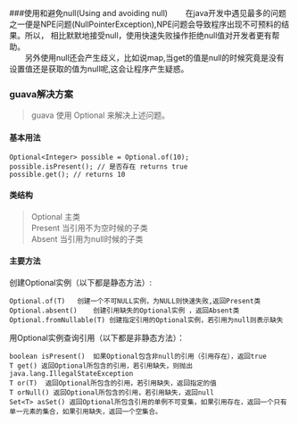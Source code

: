 ###使用和避免null(Using and avoiding null)
&#8195;&#8195;在java开发中遇见最多的问题之一便是NPE问题(NullPointerException),NPE问题会导致程序出现不可预料的结果。所以， 相比默默地接受null，使用快速失败操作拒绝null值对开发者更有帮助。  
&#8195;&#8195;另外使用null还会产生歧义，比如说map,当get的值是null的时候究竟是没有设置值还是获取的值为null呢,这会让程序产生疑惑。
### guava解决方案
>guava 使用 Optional 来解决上述问题。  

#### 基本用法
```
Optional<Integer> possible = Optional.of(10);
possible.isPresent(); // 是否存在 returns true
possible.get(); // returns 10
```
#### 类结构
>Optional 主类 <br/> 
> Present 当引用不为空时候的子类<br/> 
> Absent 当引用为null时候的子类

####  主要方法
创建Optional实例（以下都是静态方法）:
```
Optional.of(T)   创建一个不可NULL实例，为NULL则快速失败,返回Present类
Optional.absent()    创建引用缺失的Optional实例 ，返回Absent类
Optional.fromNullable(T) 创建指定引用的Optional实例，若引用为null则表示缺失
```
用Optional实例查询引用（以下都是非静态方法）：
```
boolean isPresent()  如果Optional包含非null的引用（引用存在），返回true
T get() 返回Optional所包含的引用，若引用缺失，则抛出java.lang.IllegalStateException
T or(T)  返回Optional所包含的引用，若引用缺失，返回指定的值
T orNull() 返回Optional所包含的引用，若引用缺失，返回null
Set<T> asSet() 返回Optional所包含引用的单例不可变集，如果引用存在，返回一个只有单一元素的集合，如果引用缺失，返回一个空集合。
```



